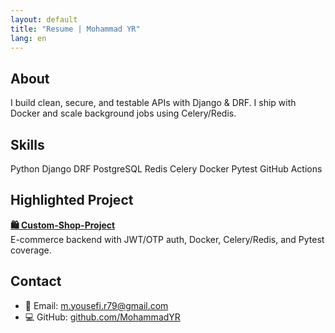 ```yaml
---
layout: default
title: "Resume | Mohammad YR"
lang: en
---
```


<div class="card">
<h2>About</h2>
<p>
I build clean, secure, and testable APIs with Django & DRF. I ship with Docker and scale background jobs using Celery/Redis.
</p>
</div>

<div class="card">
<h2>Skills</h2>
<div class="skills">
<span class="chip">Python</span>
<span class="chip">Django</span>
<span class="chip">DRF</span>
<span class="chip">PostgreSQL</span>
<span class="chip">Redis</span>
<span class="chip">Celery</span>
<span class="chip">Docker</span>
<span class="chip">Pytest</span>
<span class="chip">GitHub Actions</span>
</div>
</div>

<div class="card">
<h2>Highlighted Project</h2>
<p>
<b><a href="https://github.com/MohammadYR/Custom-Shop-Project">🛍️ Custom-Shop-Project</a></b><br>
E-commerce backend with JWT/OTP auth, Docker, Celery/Redis, and Pytest coverage.
</p>
</div>

<div class="card">
<h2>Contact</h2>
<ul>
<li>📧 Email: <a href="mailto:m.yousefi.r79@gmail.com">m.yousefi.r79@gmail.com</a></li>
<li>💻 GitHub: <a href="https://github.com/MohammadYR">github.com/MohammadYR</a></li>
</ul>
</div>
